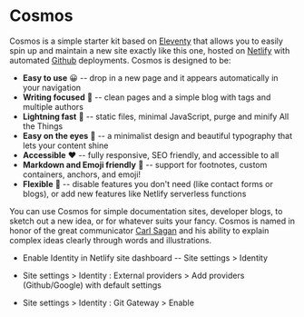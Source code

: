 # Cosmos

Cosmos is a simple starter kit based on [Eleventy](https://www.11ty.io) that allows you to easily spin up and maintain a new site exactly like this one, hosted on [Netlify](https://www.netlify.com) with automated [Github](https://www.github.com) deployments. Cosmos is designed to be:

* **Easy to use** 😀 -- drop in a new page and it appears automatically in your navigation 
* **Writing focused** 📔 -- clean pages and a simple blog with tags and multiple authors
* **Lightning fast** 🚀 -- static files, minimal JavaScript, purge and minify All the Things 
* **Easy on the eyes** 👀 -- a minimalist design and beautiful typography that lets your content shine
* **Accessible** ❤️  -- fully responsive, SEO friendly, and accessible to all
* **Markdown and Emoji friendly** 🦔 -- support for footnotes, custom containers, anchors, and emoji!
* **Flexible** 💪 -- disable features you don't need (like contact forms or blogs), or add new features like Netlify serverless functions

You can use Cosmos for simple documentation sites, developer blogs, to sketch out a new idea, or for whatever suits your fancy. Cosmos is named in honor of the great communicator [Carl Sagan](https://en.wikipedia.org/wiki/Carl_Sagan) and his ability to explain complex ideas clearly through words and illustrations.

* Enable Identity in Netlify site dashboard -- Site settings > Identity

* Site settings > Identity : External providers > Add providers (Github/Google) with default settings 

* Site settings > Identity : Git Gateway > Enable
